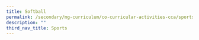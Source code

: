 ```yaml
---
title: Softball
permalink: /secondary/mg-curriculum/co-curricular-activities-cca/sports/softball/
description: ""
third_nav_title: Sports
---
```

